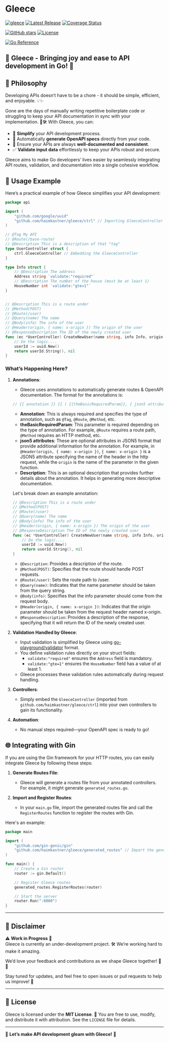 # Gleece  


[![gleece](https://github.com/haimkastner/gleece/actions/workflows/build.yml/badge.svg?branch=main)](https://github.com/haimkastner/gleece/actions/workflows/build.yml)
[![Latest Release](https://img.shields.io/github/v/release/haimkastner/gleece)](https://github.com/haimkastner/gleece/releases)
[![Coverage Status](https://coveralls.io/repos/github/haimkastner/gleece/badge.svg?branch=main)](https://coveralls.io/github/haimkastner/gleece?branch=main)

[![GitHub stars](https://img.shields.io/github/stars/haimkastner/gleece.svg?style=social&label=Stars)](https://github.com/haimkastner/gleece/stargazers) 
[![License](https://img.shields.io/github/license/haimkastner/gleece.svg?style=social)](https://github.com/haimkastner/gleece/blob/master/LICENSE)

[![Go Reference](https://pkg.go.dev/badge/github.com/haimkastner/gleece.svg)](https://pkg.go.dev/github.com/haimkastner/gleece)



🎉 **Gleece** - Bringing joy and ease to API development in Go! 🚀  
---

## 🌟 Philosophy  
Developing APIs doesn’t have to be a chore - it should be simple, efficient, and enjoyable. 💡✨  

Gone are the days of manually writing repetitive boilerplate code or struggling to keep your API documentation in sync with your implementation. 🚫🛠️ With Gleece, you can:  
- 🔧 **Simplify** your API development process.  
- 📜 Automatically **generate OpenAPI specs** directly from your code.  
- 🎯 Ensure your APIs are always **well-documented and consistent**.  
- ✅ **Validate input data** effortlessly to keep your APIs robust and secure.  

Gleece aims to make Go developers’ lives easier by seamlessly integrating API routes, validation, and documentation into a single cohesive workflow.

## 🚀 Usage Example  

Here’s a practical example of how Gleece simplifies your API development:  


```go
package api

import (
	"github.com/google/uuid"
	"github.com/haimkastner/gleece/ctrl" // Importing GleeceController
)

// @Tag My API
// @Route(/base-route)
// @Description This is a description of that "tag"
type UserController struct {
	ctrl.GleeceController // Embedding the GleeceController
}

type Info struct {
	// @Description The address
	Address string `validate:"required"`
	// @Description The number of the house (must be at least 1)
	HouseNumber int `validate:"gte=1"`
}


// @Description This is a route under
// @Method(POST)
// @Route(/user)
// @Query(name) The name
// @Body(info) The info of the user
// @Header(origin, { name: x-origin }) The origin of the user
// @ResponseDescription The ID of the newly created user
func (ec *UserController) CreateNewUser(name string, info Info, origin string) (string, error) {
	// Do the logic....
	userId := uuid.New()
	return userId.String(), nil
}
```
### What’s Happening Here?  

1. **Annotations**:  
   - Gleece uses annotations to automatically generate routes & OpenAPI documentation. The format for the annotations is:

   ```go
   // {{ annotation }} {{ ( {{theBasicRequiredParam}}, { json5 attributes } ) }} {{ description }}
   ```

   - **Annotation**: This is always required and specifies the type of annotation, such as `@Tag`, `@Route`, `@Method`, etc.
   - **theBasicRequiredParam**: This parameter is required depending on the type of annotation. For example, `@Route` requires a route path, `@Method` requires an HTTP method, etc.
   - **json5 attributes**: These are optional attributes in JSON5 format that provide additional information for the annotation. For example, in `@Header(origin, { name: x-origin })`, `{ name: x-origin }` is a JSON5 attribute specifying the name of the header in the http request, while the `origin` is the name of the parameter in the given function.
   - **Description**: This is an optional description that provides further details about the annotation. It helps in generating more descriptive documentation.

   Let's break down an example annotation:

   ```go
   // @Description This is a route under
   // @Method(POST)
   // @Route(/user)
   // @Query(name) The name
   // @Body(info) The info of the user
   // @Header(origin, { name: x-origin }) The origin of the user
   // @ResponseDescription The ID of the newly created user
   func (ec *UserController) CreateNewUser(name string, info Info, origin string) (string, error) {
       // Do the logic....
       userId := uuid.New()
       return userId.String(), nil
   }

   ```
   
   * `@Description`: Provides a description of the route.
   * `@Method(POST)`: Specifies that the route should handle POST requests.
   * `@Route(/user)`: Sets the route path to /user.
   * `@Query(name)`: Indicates that the name parameter should be taken from the query string.
   * `@Body(info)`: Specifies that the info parameter should come from the request body.
   * `@Header(origin, { name: x-origin })`: Indicates that the origin parameter should be taken from the request header named x-origin.
   * `@ResponseDescription`: Provides a description of the response, specifying that it will return the ID of the newly created user.

2. **Validation Handled by Gleece**:  
   - Input validation is simplified by Gleece using [go-playground/validator](https://github.com/go-playground/validator) format.  
   - You define validation rules directly on your struct fields:  
     - `validate:"required"` ensures the `Address` field is mandatory.  
     - `validate:"gte=1"` ensures the `HouseNumber` field has a value of at least 1.  
   - Gleece processes these validation rules automatically during request handling.  

3. **Controllers**:  
   - Simply embed the `GleeceController` (imported from `github.com/haimkastner/gleece/ctrl`) into your own controllers to gain its functionality.  

4. **Automation**:  
   - No manual steps required—your OpenAPI spec is ready to go!  

## 🌐 Integrating with Gin  

If you are using the Gin framework for your HTTP routes, you can easily integrate Gleece by following these steps:

1. **Generate Routes File**:  
   - Gleece will generate a routes file from your annotated controllers. For example, it might generate `generated_routes.go`.

2. **Import and Register Routes**:  
   - In your `main.go` file, import the generated routes file and call the `RegisterRoutes` function to register the routes with Gin.

Here's an example:

```go
package main

import (
    "github.com/gin-gonic/gin"
    "github.com/haimkastner/gleece/generated_routes" // Import the generated routes file
)

func main() {
    // Create a Gin router
    router := gin.Default()

    // Register Gleece routes
    generated_routes.RegisterRoutes(router)

    // Start the server
    router.Run(":8080")
}
```
---

## 🚧 Disclaimer  
⚠️ **Work in Progress** 🚨  
Gleece is currently an under-development project. 🛠️ We’re working hard to make it amazing.

We’d love your feedback and contributions as we shape Gleece together! 🤝✨  

Stay tuned for updates, and feel free to open issues or pull requests to help us improve! 🌟  

---

## 📜 License  
Gleece is licensed under the **MIT License**. 📄 You are free to use, modify, and distribute it with attribution. See the `LICENSE` file for details.  

---

🌟 **Let’s make API development gleam with Gleece!** 🌟  

